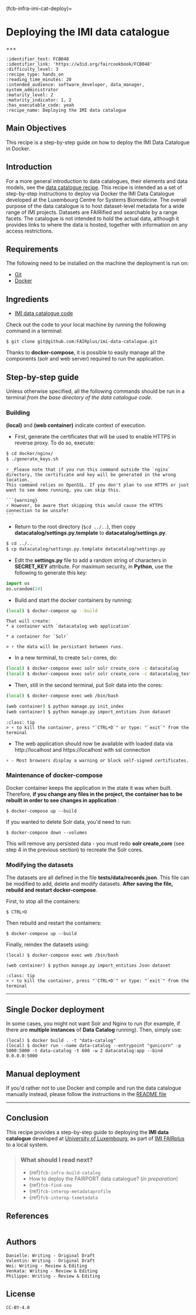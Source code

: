 (fcb-infra-imi-cat-deploy)=
# Deploying the IMI data catalogue

+++
<br/>

````{panels_fairplus}
:identifier_text: FCB048
:identifier_link: 'https://w3id.org/faircookbook/FCB048'
:difficulty_level: 3
:recipe_type: hands_on
:reading_time_minutes: 20
:intended_audience: software_developer, data_manager, system_administrator  
:maturity_level: 2
:maturity_indicator: 1, 2
:has_executable_code: yeah
:recipe_name: Deploying the IMI data catalogue
```` 


## Main Objectives

This recipe is a step-by-step guide on how to deploy the IMI Data Catalogue in Docker. 

## Introduction

For a more general introduction to data catalogues, their elements and data models, 
see the [data catalogue recipe](https://www.TODO.uldatacatalog.ul). 
This recipe is intended as a set of step-by-step instructions to deploy via Docker the IMI Data Catalogue
developed at the Luxembourg Centre for Systems Biomedicine. The overall purpose of the data catalogue is to host 
dataset-level metadata for a wide range of IMI projects. Datasets are FAIRified and searchable by a range facets. 
The catalogue is not intended to hold the actual data, although it provides links to where the data is hosted, 
together with information on any access restrictions.

## Requirements

The following need to be installed on the machine the deployment is run on:
- [Git](https://git-scm.com/)
- [Docker](https://www.docker.com/)


## Ingredients
- [IMI data catalogue code](https://github.com/FAIRplus/imi-data-catalogue) 

Check out the code to your local machine by running the following command in a terminal:

```shell
$ git clone git@github.com:FAIRplus/imi-data-catalogue.git
```

Thanks to **docker-compose**, it is possible to easily manage all the components (solr and web server) required to run
the application.


## Step-by-step guide

Unless otherwise specified, all the following commands should be run in a terminal *from the base directory of the data catalogue code*.

### Building

**(local)** and **(web container)** indicate context of execution.

* First, generate the certificates that will be used to enable HTTPS in reverse proxy. To do so, execute:

```bash
$ cd docker/nginx/
$ ./generate_keys.sh
``` 
 
````{warning}       
⚡ _Please note that if you run this command outside the `nginx` directory, the certificate and key will be generated in the wrong location._         
This command relies on OpenSSL. If you don't plan to use HTTPS or just want to see demo running, you can skip this.

```{warning}
⚡ However, be aware that skipping this would cause the HTTPS connection to be unsafe!
```

````

* Return to the root directory (`$cd ../..`), then copy **datacatalog/settings.py.template** to **datacatalog/settings.py**. 

```bash
$ cd ../..
$ cp datacatalog/settings.py.template datacatalog/settings.py
```

* Edit the **settings.py** file to add a random string of characters in **SECRET_KEY** attribute. For maximum security,
in **Python**, use the following to generate this key:

```python
import os
os.urandom(24)
```
    
* Build and start the docker containers by running:

```bash
(local) $ docker-compose up --build
```
	
    That will create:
    * a container with `datacatalog web application`

    * a container for `Solr`
 
```{note} 
> ⚡ the data will be persistant between runs.
```


* In a new terminal, to create `Solr` cores, do:

```bash
(local) $ docker-compose exec solr solr create_core -c datacatalog
(local) $ docker-compose exec solr solr create_core -c datacatalog_test
```

* Then, still in the second terminal, put Solr data into the cores:  

```bash
(local) $ docker-compose exec web /bin/bash
```

```bash
(web container) $ python manage.py init_index 
(web container) $ python manage.py import_entities Json dataset 
```

```{admonition} Tip
:class: tip
> ⚡ to kill the container, press "`CTRL+D`" or type: "`exit`" from the terminal
```
	
* The web application should now be available with loaded data via  http://localhost and https://localhost with ssl connection 
 
```{warning}
⚡ - Most browsers display a warning or block self-signed certificates. 
```

### Maintenance of docker-compose
Docker container keeps the application in the state it was when  built. Therefore, **if you change any files in 
the project, the container has to be rebuilt in order to see changes in application** :

```shell
$ docker-compose up --build
```

If you wanted to delete Solr data, you'd need to run:

```shell
$ docker-compose down --volumes
```

This will remove any persisted data - you must redo **solr create_core** (see step 4 in the previous section) to 
recreate the Solr cores.

### Modifying the datasets

The datasets are all defined in the file **tests/data/records.json**. This file can be modified to add, 
delete and modify datasets. **After saving the file, rebuild and restart docker-compose**.

First, to stop all the containers:

```shell
$ CTRL+D
```

Then rebuild and restart the containers:

```shell
$ docker-compose up --build
```

Finally, reindex the datasets using:

```shell
(local) $ docker-compose exec web /bin/bash
```

```shell
(web container) $ python manage.py import_entities Json dataset 
```


```{admonition} Tip
:class: tip
> ⚡ to kill the container, press "`CTRL+D`" or type: "`exit`" from the terminal
```

---

## Single Docker deployment
In some cases, you might not want Solr and Nginx to run (for example, if there are **multiple instances** of
**Data Catalog** running).
Then, simply use:

```shell
(local) $ docker build . -t "data-catalog"
(local) $ docker run --name data-catalog --entrypoint "gunicorn" -p 5000:5000 -t data-catalog -t 600 -w 2 datacatalog:app --bind 0.0.0.0:5000
```

## Manual deployment

If you'd rather not to use Docker and compile and run the data catalogue manually instead, please follow the
instructions in the [README file](https://github.com/FAIRplus/imi-data-catalogue/blob/master/README.md)

---
    
## Conclusion

This recipe provides a step-by-step guide to deploying the **IMI data catalogue** developed at [University of Luxembourg](https://wwwen.uni.lu/lcsb),
as part of [IMI FAIRplus](https://fairplus-project.eu/) to a local system.

> ### What should I read next?
> * {ref}`fcb-infra-build-catalog`
> * How to deploy the FAIRPORT data catalogue?<!-- TODO add a link to corresponding document --> (*in preparation*)
> * {ref}`fcb-find-seo`
> * {ref}`fcb-interop-metadataprofile`
> * {ref}`fcb-interop-txmetadata`

## References
````{dropdown} **References**
````

## Authors

````{authors_fairplus}
Danielle: Writing - Original Draft
Valentin: Writing - Original Draft
Wei: Writing - Review & Editing
Venkata: Writing - Review & Editing
Philippe: Writing - Review & Editing
````

## License

````{license_fairplus}
CC-BY-4.0
````
